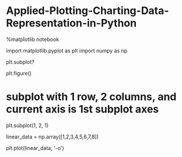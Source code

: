 # Applied-Plotting-Charting-Data-Representation-in-Python
%matplotlib notebook

import matplotlib.pyplot as plt
import numpy as np

plt.subplot?

plt.figure()
# subplot with 1 row, 2 columns, and current axis is 1st subplot axes
plt.subplot(1, 2, 1)

linear_data = np.array([1,2,3,4,5,6,7,8])

plt.plot(linear_data, '-o')
